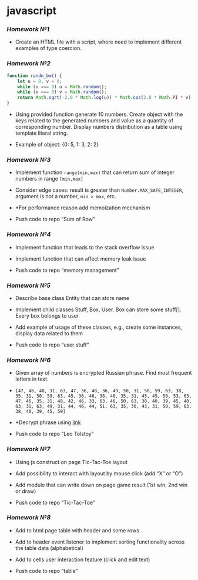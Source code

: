 # javascript

### _Homework №1_

- Create an HTML file with a script, where need to implement
  different examples of type coercion.
  
### _Homework №2_

```javascript
function randn_bm() {
    let u = 0, v = 0;
    while (u === 0) u = Math.random();
    while (v === 0) v = Math.random();
    return Math.sqrt(-2.0 * Math.log(u)) * Math.cos(2.0 * Math.PI * v) * 2 | 0;
}
```

- Using provided function generate 10 numbers. Create object with the keys related to the generated numbers and value as a quantity of corresponding number. Display numbers distribution as a table using template literal string.

- Example of object: {0: 5, 1: 3, 2: 2}

### _Homework №3_

- Implement function ```range(min,max)``` that can return sum of integer numbers in range ```[min,max]```

- Consider edge cases: result is greater than ```Number.MAX_SAFE_INTEGER```, argument is not a number, ```min > max```, etc.

- *For performance reason add memoization mechanism

- Push code to repo “Sum of Row”

### _Homework №4_

- Implement function that leads to the stack overflow issue

- Implement function that can affect memory leak issue

- Push code to repo “memory management”

### _Homework №5_

- Describe base class Entity that can store name

- Implement child classes Stuff, Box, User. Box can store some stuff[]. Every box belongs to user

- Add example of usage of these classes, e.g., create some instances, display data related to them

- Push code to repo “user stuff”


### _Homework №6_

- Given array of numbers is encrypted Russian phrase. Find most frequent letters in text.

- ```
  [47, 46, 48, 31, 63, 47, 36, 48, 36, 49, 50, 31, 50, 59, 63, 38, 35, 31, 50, 59, 63, 45, 36, 46, 38, 40, 35, 31, 45, 45, 58, 53, 63, 47, 46, 35, 31, 48, 42, 46, 33, 63, 46, 50, 63, 38, 40, 39, 45, 40, 63, 31, 63, 49, 31, 44, 46, 44, 51, 63, 35, 36, 43, 31, 50, 59, 63, 38, 40, 39, 45, 59]
  ```
- *Decrypt phrase using [link](https://dpva.ru/Guide/GuideUnitsAlphabets/Alphabets/FrequencyRuLetters/)

- Push code to repo “Leo Tolstoy”

### _Homework №7_

- Using js construct on page Tic-Tac-Toe layout

- Add possibility to interact with layout by mouse click (add “X” or “O”)

- Add module that can write down on page game result (1st win, 2nd win or draw)

- Push code to repo “Tic-Tac-Toe”

### _Homework №8_

- Add to html page table with header and some rows

- Add to header event listener to implement sorting functionality across the table data (alphabetical)

- Add to cells user interaction feature (click and edit text)

- Push code to repo “table”
